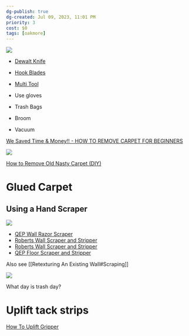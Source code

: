 ```yaml
---
dg-publish: true
dg-created: Jul 09, 2023, 11:01 PM
priority: 3
cost: $0
tags: [oakmore]
---
```


![](https://youtu.be/XRP8EWX1t4Q)

- [Dewalt Knife](https://www.amazon.com/dp/B011OTCYVS)
- [Hook Blades](https://www.amazon.com/dp/B0012SCZ0C)
- [Multi Tool](https://www.amazon.com/dp/B07KMQ9MF2)

- Use gloves
- Trash Bags
- Broom
- Vacuum

[We Saved Time & Money!! - HOW TO REMOVE CARPET FOR BEGINNERS](https://www.youtube.com/watch?v=evM6gb0491U)

![](https://www.youtube.com/watch?v=FASy4x5BAQo)

[How to Remove Old Nasty Carpet (DIY)](https://www.youtube.com/watch?v=5o80gbNnROU)

# Glued Carpet

## Using a Hand Scraper

![](https://www.youtube.com/watch?v=W8A8iRhn-6Q)

- [QEP Wall Razor Scraper](https://www.homedepot.com/p/QEP-4-in-Floor-and-Wall-Razor-Scraper-with-5-25-in-Handle-and-Stainless-Steel-Blade-62920/311182302)
- [Roberts Wall Scraper and Stripper](https://www.homedepot.com/p/ROBERTS-4-in-Wide-Floor-and-Wall-Scraper-and-Stripper-with-12-in-Handle-plus-Angled-Head-10-194/203409277)
- [Roberts Wall Scraper and Stripper](https://www.homedepot.com/p/Roberts-4-in-Wide-Floor-and-Wall-Scraper-and-Stripper-with-12-in-Handle-10-187/303068677)
- [QEP Floor Scraper and Stripper](https://www.homedepot.com/p/QEP-8-in-Wide-Adjustable-Razor-Floor-Scraper-and-Stripper-62909Q/100067461)

Also see [[Retexturing An Existing Wall#Scraping]]

![](https://www.youtube.com/watch?v=vAvl7wGa0FA)

What day is trash day?

# Uplift tack strips

[How To Uplift Gripper](https://youtube.com/shorts/CGLzyXcW_qs?feature=share)